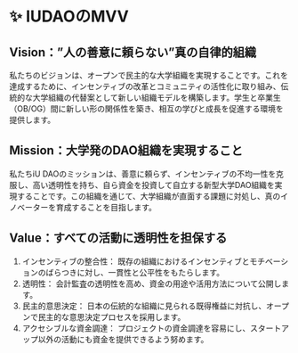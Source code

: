 # ✨ IUDAOのMVV

## Vision：”人の善意に頼らない”真の自律的組織

私たちのビジョンは、オープンで民主的な大学組織を実現することです。これを達成するために、インセンティブの改革とコミュニティの活性化に取り組み、伝統的な大学組織の代替案として新しい組織モデルを構築します。学生と卒業生（OB/OG）間に新しい形の関係性を築き、相互の学びと成長を促進する環境を提供します。

## Mission：大学発のDAO組織を実現すること

私たちiU DAOのミッションは、善意に頼らず、インセンティブの不均一性を克服し、高い透明性を持ち、自ら資金を投資して自立する新型大学DAO組織を実現することです。この組織を通じて、大学組織が直面する課題に対処し、真のイノベーターを育成することを目指します。

## Value：すべての活動に透明性を担保する

1. インセンティブの整合性： 既存の組織におけるインセンティブとモチベーションのばらつきに対し、一貫性と公平性をもたらします。
2. 透明性： 会計監査の透明性を高め、資金の用途や活用方法について公開します。
3. 民主的意思決定： 日本の伝統的な組織に見られる既得権益に対抗し、オープンで民主的な意思決定プロセスを採用します。
4. アクセシブルな資金調達： プロジェクトの資金調達を容易にし、スタートアップ以外の活動にも資金を提供できるよう努めます。
